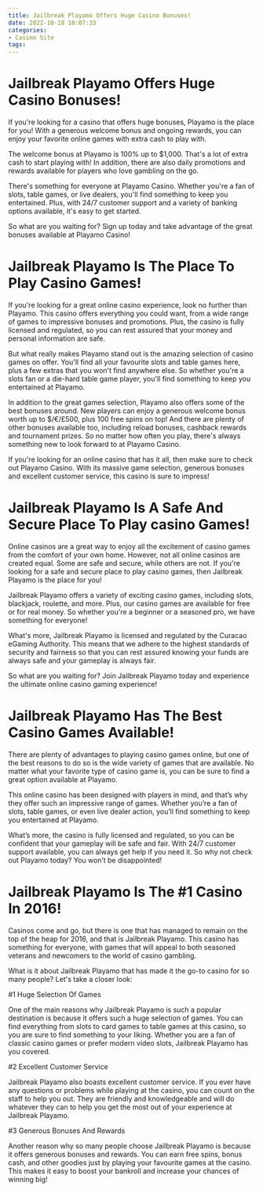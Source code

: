 ```yaml
---
title: Jailbreak Playamo Offers Huge Casino Bonuses!
date: 2022-10-18 10:07:33
categories:
- Casino Site
tags:
---
```



#  Jailbreak Playamo Offers Huge Casino Bonuses!

If you're looking for a casino that offers huge bonuses, Playamo is the place for you! With a generous welcome bonus and ongoing rewards, you can enjoy your favorite online games with extra cash to play with.

The welcome bonus at Playamo is 100% up to $1,000. That's a lot of extra cash to start playing with! In addition, there are also daily promotions and rewards available for players who love gambling on the go.

There's something for everyone at Playamo Casino. Whether you're a fan of slots, table games, or live dealers, you'll find something to keep you entertained. Plus, with 24/7 customer support and a variety of banking options available, it's easy to get started.

So what are you waiting for? Sign up today and take advantage of the great bonuses available at Playamo Casino!

#  Jailbreak Playamo Is The Place To Play Casino Games!

If you're looking for a great online casino experience, look no further than Playamo. This casino offers everything you could want, from a wide range of games to impressive bonuses and promotions. Plus, the casino is fully licensed and regulated, so you can rest assured that your money and personal information are safe.

But what really makes Playamo stand out is the amazing selection of casino games on offer. You'll find all your favourite slots and table games here, plus a few extras that you won't find anywhere else. So whether you're a slots fan or a die-hard table game player, you'll find something to keep you entertained at Playamo.

In addition to the great games selection, Playamo also offers some of the best bonuses around. New players can enjoy a generous welcome bonus worth up to $/€/£500, plus 100 free spins on top! And there are plenty of other bonuses available too, including reload bonuses, cashback rewards and tournament prizes. So no matter how often you play, there's always something new to look forward to at Playamo Casino.

If you're looking for an online casino that has it all, then make sure to check out Playamo Casino. With its massive game selection, generous bonuses and excellent customer service, this casino is sure to impress!

#  Jailbreak Playamo Is A Safe And Secure Place To Play casino Games!

Online casinos are a great way to enjoy all the excitement of casino games from the comfort of your own home. However, not all online casinos are created equal. Some are safe and secure, while others are not. If you're looking for a safe and secure place to play casino games, then Jailbreak Playamo is the place for you!

Jailbreak Playamo offers a variety of exciting casino games, including slots, blackjack, roulette, and more. Plus, our casino games are available for free or for real money. So whether you're a beginner or a seasoned pro, we have something for everyone!

What's more, Jailbreak Playamo is licensed and regulated by the Curacao eGaming Authority. This means that we adhere to the highest standards of security and fairness so that you can rest assured knowing your funds are always safe and your gameplay is always fair.

So what are you waiting for? Join Jailbreak Playamo today and experience the ultimate online casino gaming experience!

#  Jailbreak Playamo Has The Best Casino Games Available!

There are plenty of advantages to playing casino games online, but one of the best reasons to do so is the wide variety of games that are available. No matter what your favorite type of casino game is, you can be sure to find a great option available at Playamo.

This online casino has been designed with players in mind, and that’s why they offer such an impressive range of games. Whether you’re a fan of slots, table games, or even live dealer action, you’ll find something to keep you entertained at Playamo.

What’s more, the casino is fully licensed and regulated, so you can be confident that your gameplay will be safe and fair. With 24/7 customer support available, you can always get help if you need it. So why not check out Playamo today? You won’t be disappointed!

#  Jailbreak Playamo Is The #1 Casino In 2016!

Casinos come and go, but there is one that has managed to remain on the top of the heap for 2016, and that is Jailbreak Playamo. This casino has something for everyone, with games that will appeal to both seasoned veterans and newcomers to the world of casino gambling.

What is it about Jailbreak Playamo that has made it the go-to casino for so many people? Let's take a closer look:

#1 Huge Selection Of Games

One of the main reasons why Jailbreak Playamo is such a popular destination is because it offers such a huge selection of games. You can find everything from slots to card games to table games at this casino, so you are sure to find something to your liking. Whether you are a fan of classic casino games or prefer modern video slots, Jailbreak Playamo has you covered.

#2 Excellent Customer Service

Jailbreak Playamo also boasts excellent customer service. If you ever have any questions or problems while playing at the casino, you can count on the staff to help you out. They are friendly and knowledgeable and will do whatever they can to help you get the most out of your experience at Jailbreak Playamo.

#3 Generous Bonuses And Rewards

Another reason why so many people choose Jailbreak Playamo is because it offers generous bonuses and rewards. You can earn free spins, bonus cash, and other goodies just by playing your favourite games at the casino. This makes it easy to boost your bankroll and increase your chances of winning big!